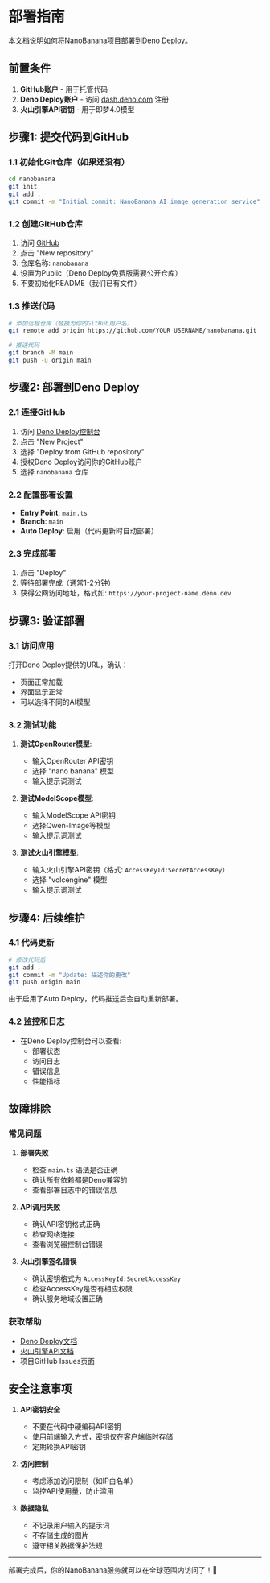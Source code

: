 # 部署指南

本文档说明如何将NanoBanana项目部署到Deno Deploy。

## 前置条件

1. **GitHub账户** - 用于托管代码
2. **Deno Deploy账户** - 访问 [dash.deno.com](https://dash.deno.com/) 注册
3. **火山引擎API密钥** - 用于即梦4.0模型

## 步骤1: 提交代码到GitHub

### 1.1 初始化Git仓库（如果还没有）

```bash
cd nanobanana
git init
git add .
git commit -m "Initial commit: NanoBanana AI image generation service"
```

### 1.2 创建GitHub仓库

1. 访问 [GitHub](https://github.com/)
2. 点击 "New repository"
3. 仓库名称: `nanobanana`
4. 设置为Public（Deno Deploy免费版需要公开仓库）
5. 不要初始化README（我们已有文件）

### 1.3 推送代码

```bash
# 添加远程仓库（替换为你的GitHub用户名）
git remote add origin https://github.com/YOUR_USERNAME/nanobanana.git

# 推送代码
git branch -M main
git push -u origin main
```

## 步骤2: 部署到Deno Deploy

### 2.1 连接GitHub

1. 访问 [Deno Deploy控制台](https://dash.deno.com/)
2. 点击 "New Project"
3. 选择 "Deploy from GitHub repository"
4. 授权Deno Deploy访问你的GitHub账户
5. 选择 `nanobanana` 仓库

### 2.2 配置部署设置

- **Entry Point**: `main.ts`
- **Branch**: `main`
- **Auto Deploy**: 启用（代码更新时自动部署）

### 2.3 完成部署

1. 点击 "Deploy"
2. 等待部署完成（通常1-2分钟）
3. 获得公网访问地址，格式如: `https://your-project-name.deno.dev`

## 步骤3: 验证部署

### 3.1 访问应用

打开Deno Deploy提供的URL，确认：
- 页面正常加载
- 界面显示正常
- 可以选择不同的AI模型

### 3.2 测试功能

1. **测试OpenRouter模型**:
   - 输入OpenRouter API密钥
   - 选择 "nano banana" 模型
   - 输入提示词测试

2. **测试ModelScope模型**:
   - 输入ModelScope API密钥
   - 选择Qwen-Image等模型
   - 输入提示词测试

3. **测试火山引擎模型**:
   - 输入火山引擎API密钥（格式: `AccessKeyId:SecretAccessKey`）
   - 选择 "volcengine" 模型
   - 输入提示词测试

## 步骤4: 后续维护

### 4.1 代码更新

```bash
# 修改代码后
git add .
git commit -m "Update: 描述你的更改"
git push origin main
```

由于启用了Auto Deploy，代码推送后会自动重新部署。

### 4.2 监控和日志

- 在Deno Deploy控制台可以查看:
  - 部署状态
  - 访问日志
  - 错误信息
  - 性能指标

## 故障排除

### 常见问题

1. **部署失败**
   - 检查 `main.ts` 语法是否正确
   - 确认所有依赖都是Deno兼容的
   - 查看部署日志中的错误信息

2. **API调用失败**
   - 确认API密钥格式正确
   - 检查网络连接
   - 查看浏览器控制台错误

3. **火山引擎签名错误**
   - 确认密钥格式为 `AccessKeyId:SecretAccessKey`
   - 检查AccessKey是否有相应权限
   - 确认服务地域设置正确

### 获取帮助

- [Deno Deploy文档](https://deno.com/deploy/docs)
- [火山引擎API文档](https://www.volcengine.com/docs/6444/1390583)
- 项目GitHub Issues页面

## 安全注意事项

1. **API密钥安全**
   - 不要在代码中硬编码API密钥
   - 使用前端输入方式，密钥仅在客户端临时存储
   - 定期轮换API密钥

2. **访问控制**
   - 考虑添加访问限制（如IP白名单）
   - 监控API使用量，防止滥用

3. **数据隐私**
   - 不记录用户输入的提示词
   - 不存储生成的图片
   - 遵守相关数据保护法规

---

部署完成后，你的NanoBanana服务就可以在全球范围内访问了！🎉